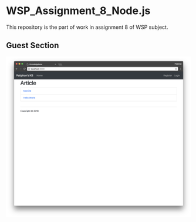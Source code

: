 # WSP_Assignment_8_Node.js
This repository is the part of work in assignment 8 of WSP subject.

## Guest Section

![homepage](./doc/guest/1home.png)
